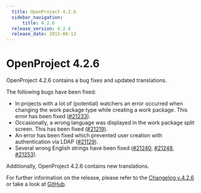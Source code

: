 ```yaml
---
  title: OpenProject 4.2.6
  sidebar_navigation:
      title: 4.2.6
  release_version: 4.2.6
  release_date: 2015-08-13
---
```



# OpenProject 4.2.6

OpenProject 4.2.6 contains a bug fixes and updated translations.

The following bugs have been fixed:

  - In projects with a lot of (potential) watchers an error occurred
    when changing the work package type while creating a work package.
    This error has been fixed
    ([\#21233](https://community.openproject.org/work_packages/21233)).
  - Occasionally, a wrong language was displayed in the work package
    split screen. This has been fixed
    ([\#21219](https://community.openproject.org/work_packages/21219)).
  - An error has been fixed which prevented user creation with
    authentication via LDAP
    ([\#21129](https://community.openproject.org/work_packages/21129)).
  - Several wrong English strings have been fixed
    ([\#21240](https://community.openproject.org/work_packages/21240),
    [\#21248](https://community.openproject.org/work_packages/21248),
    [\#21253](https://community.openproject.org/work_packages/21253)).

Additionally, OpenProject 4.2.6 contains new translations.

For further information on the release, please refer to the [Changelog
v.4.2.6](https://community.openproject.org/versions/762) or take a look
at [GitHub](https://github.com/opf/openproject/tree/v4.2.6).


